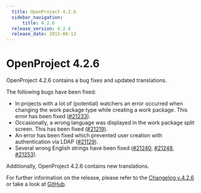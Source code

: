 ```yaml
---
  title: OpenProject 4.2.6
  sidebar_navigation:
      title: 4.2.6
  release_version: 4.2.6
  release_date: 2015-08-13
---
```



# OpenProject 4.2.6

OpenProject 4.2.6 contains a bug fixes and updated translations.

The following bugs have been fixed:

  - In projects with a lot of (potential) watchers an error occurred
    when changing the work package type while creating a work package.
    This error has been fixed
    ([\#21233](https://community.openproject.org/work_packages/21233)).
  - Occasionally, a wrong language was displayed in the work package
    split screen. This has been fixed
    ([\#21219](https://community.openproject.org/work_packages/21219)).
  - An error has been fixed which prevented user creation with
    authentication via LDAP
    ([\#21129](https://community.openproject.org/work_packages/21129)).
  - Several wrong English strings have been fixed
    ([\#21240](https://community.openproject.org/work_packages/21240),
    [\#21248](https://community.openproject.org/work_packages/21248),
    [\#21253](https://community.openproject.org/work_packages/21253)).

Additionally, OpenProject 4.2.6 contains new translations.

For further information on the release, please refer to the [Changelog
v.4.2.6](https://community.openproject.org/versions/762) or take a look
at [GitHub](https://github.com/opf/openproject/tree/v4.2.6).


